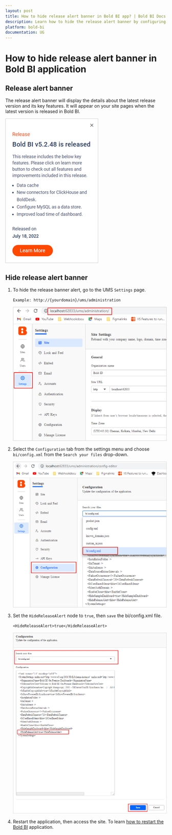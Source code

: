 ```yaml
---
layout: post
title: How to hide release alert banner in Bold BI app? | Bold BI Docs
description: Learn how to hide the release alert banner by configuring a node on the BI configuration file in the Bold BI application.
platform: bold-bi
documentation: UG
---
```

# How to hide release alert banner in Bold BI application

## Release alert banner

The release alert banner will display the details about the latest release version and its key features. It will appear on your site pages when the latest version is released in Bold BI.

![Release Banner](/static/assets/faq/images/release-banner.png)

## Hide release alert banner

1. To hide the release banner alert, go to the UMS `Settings` page.

    `Example: http://{yourdomain}/ums/administration`

    ![UMS Settings](/static/assets/faq/images/ums-settings.png)

2. Select the `Configuration` tab from the settings menu and choose `bi/config.xml` from the `Search your files` drop-down.

    ![UMS BI Config](/static/assets/faq/images/ums-bi-config.png)

3. Set the `HideReleaseAlert` node to `true`, then `save` the bi/config.xml file.

    `<HideReleaseAlert>true</HideReleaseAlert>`

    ![Hide Release Alert](/static/assets/faq/images/hide-release-alert.png)

4. Restart the application, then access the site. To learn [how to restart the Bold BI](/faq/how-to-restart-the-bold-bi-embedded-application/) application.

